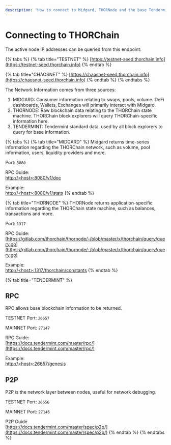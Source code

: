 ```yaml
---
description: 'How to connect to Midgard, THORNode and the base Tendermint layer.'
---
```


# Connecting to THORChain

The active node IP addresses can be queried from this endpoint:

{% tabs %}
{% tab title="TESTNET" %}
[https://testnet-seed.thorchain.info](https://testnet-seed.thorchain.info)
{% endtab %}

{% tab title="CHAOSNET" %}
[https://chaosnet-seed.thorchain.info](https://chaosnet-seed.thorchain.info)
{% endtab %}
{% endtabs %}

The Network Information comes from three sources:

1. MIDGARD: Consumer information relating to swaps, pools, volume. DeFi dashboards, Wallets, Exchanges will primarily interact with Midgard. 
2. THORNODE: Raw blockchain data relating to the THORChain state machine. THORChain block explorers will query THORChain-specific information here. 
3. TENDERMINT: Tendermint standard data, used by all block explorers to query for base information. 

{% tabs %}
{% tab title="MIDGARD" %}
Midgard returns time-series information regarding the THORChain network, such as volume, pool information, users, liquidity providers and more.

Port: `8080`

RPC Guide:  
[http://&lt;host&gt;:8080/v1/doc](http://<host>:8080/v1/doc)

Example:  
[http://&lt;host&gt;:8080/v1/stats](http://<host>:8080/v1/stats)
{% endtab %}

{% tab title="THORNODE" %}
THORNode returns application-specific information regarding the THORChain state machine, such as balances, transactions and more.

Port: `1317`

RPC Guide:  
[https://gitlab.com/thorchain/thornode/-/blob/master/x/thorchain/query/query.go](https://gitlab.com/thorchain/thornode/-/blob/master/x/thorchain/query/query.go)

Example:  
[http://&lt;host&gt;:1317/thorchain/constants](http://<host>:1317/thorchain/constants)
{% endtab %}

{% tab title="TENDERMINT" %}
## **RPC**

RPC allows base blockchain information to be returned.

TESTNET Port: `26657`

MAINNET Port: `27147`

RPC Guide:  
[https://docs.tendermint.com/master/rpc/](https://docs.tendermint.com/master/rpc/)

Example:  
[http://&lt;host&gt;:26657/genesis](http://<host>:26657/genesis)

## **P2P**

P2P is the network layer between nodes, useful for network debugging.

TESTNET Port: `26656`

MAINNET Port: `27146`

P2P Guide  
[https://docs.tendermint.com/master/spec/p2p/](https://docs.tendermint.com/master/spec/p2p/)
{% endtab %}
{% endtabs %}

